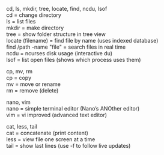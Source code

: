 
cd, ls, mkdir, tree, locate, find, ncdu, lsof  
cd = change directory  
ls = list files  
mkdir = make directory  
tree = show folder structure in tree view  
locate (filename) = find file by name (uses indexed database)  
find /path -name "file" = search files in real time  
ncdu = ncurses disk usage (interactive du)  
lsof = list open files (shows which process uses them)

cp, mv, rm  
cp = copy  
mv = move or rename  
rm = remove (delete)

nano, vim  
nano = simple terminal editor (Nano’s ANOther editor)  
vim = vi improved (advanced text editor)

cat, less, tail  
cat = concatenate (print content)  
less = view file one screen at a time  
tail = show last lines (use -f to follow live updates)
